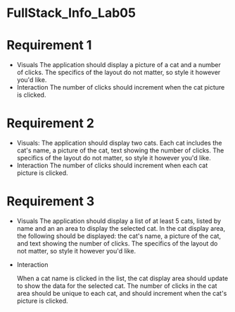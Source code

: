 # FullStack_Info_Lab05


# Requirement 1
- Visuals
    The application should display a picture of a cat and a number of clicks.
    The specifics of the layout do not matter, so style it however you'd like.
- Interaction
    The number of clicks should increment when the cat picture is clicked.


# Requirement 2
- Visuals: 
    The application should display two cats. Each cat includes the cat's name,
        a picture of the cat,
        text showing the number of clicks.
    The specifics of the layout do not matter, so style it however you'd like.
- Interaction
    The number of clicks should increment when each cat picture is clicked.


# Requirement 3
- Visuals
    The application should display a list of at least 5 cats, listed by name and an an area to display the selected cat.
    In the cat display area, the following should be displayed: 
        the cat's name,
        a picture of the cat, and
        text showing the number of clicks.
    The specifics of the layout do not matter, so style it however you'd like.
- Interaction

    When a cat name is clicked in the list, the cat display area should update to show the data for the selected cat.
    The number of clicks in the cat area should be unique to each cat, and should increment when the cat's picture is clicked.


